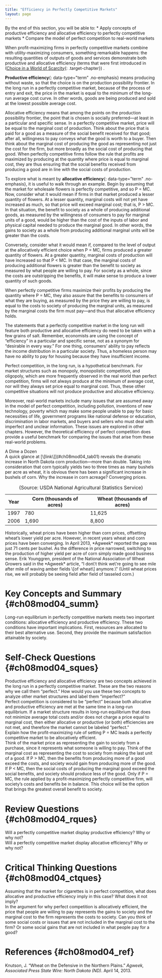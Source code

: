 ```yaml
---
title: "Efficiency in Perfectly Competitive Markets"
layout: page
---
```



<div data-type="abstract" markdown="1">
By the end of this section, you will be able to:
* Apply concepts of productive efficiency and allocative efficiency to perfectly competitive markets
* Compare the model of perfect competition to real-world markets

</div>

When profit-maximizing firms in perfectly competitive markets combine with utility-maximizing consumers, something remarkable happens: the resulting quantities of outputs of goods and services demonstrate both productive and allocative efficiency (terms that were first introduced in ([Choice in a World of Scarcity](/m48602){: .target-chapter}) .

**Productive efficiency**{: data-type="term" .no-emphasis} means producing without waste, so that the choice is on the production possibility frontier. In the long run in a perfectly competitive market, because of the process of entry and exit, the price in the market is equal to the minimum of the long-run average cost curve. In other words, goods are being produced and sold at the lowest possible average cost.

Allocative efficiency means that among the points on the production possibility frontier, the point that is chosen is socially preferred—at least in a particular and specific sense. In a perfectly competitive market, price will be equal to the marginal cost of production. Think about the price that is paid for a good as a measure of the social benefit received for that good; after all, willingness to pay conveys what the good is worth to a buyer. Then think about the marginal cost of producing the good as representing not just the cost for the firm, but more broadly as the social cost of producing that good. When perfectly competitive firms follow the rule that profits are maximized by producing at the quantity where price is equal to marginal cost, they are thus ensuring that the social benefits received from producing a good are in line with the social costs of production.

To explore what is meant by **allocative efficiency**{: data-type="term" .no-emphasis}, it is useful to walk through an example. Begin by assuming that the market for wholesale flowers is perfectly competitive, and so P = MC. Now, consider what it would mean if firms in that market produced a lesser quantity of flowers. At a lesser quantity, marginal costs will not yet have increased as much, so that price will exceed marginal cost; that is, P &gt; MC. In that situation, the benefit to society as a whole of producing additional goods, as measured by the willingness of consumers to pay for marginal units of a good, would be higher than the cost of the inputs of labor and physical capital needed to produce the marginal good. In other words, the gains to society as a whole from producing additional marginal units will be greater than the costs.

Conversely, consider what it would mean if, compared to the level of output at the allocatively efficient choice when P = MC, firms produced a greater quantity of flowers. At a greater quantity, marginal costs of production will have increased so that P &lt; MC. In that case, the marginal costs of producing additional flowers is greater than the benefit to society as measured by what people are willing to pay. For society as a whole, since the costs are outstripping the benefits, it will make sense to produce a lower quantity of such goods.

When perfectly competitive firms maximize their profits by producing the quantity where P = MC, they also assure that the benefits to consumers of what they are buying, as measured by the price they are willing to pay, is equal to the costs to society of producing the marginal units, as measured by the marginal costs the firm must pay—and thus that allocative efficiency holds.

The statements that a perfectly competitive market in the long run will feature both productive and allocative efficiency do need to be taken with a few grains of salt. Remember, economists are using the concept of “efficiency” in a particular and specific sense, not as a synonym for “desirable in every way.” For one thing, consumers’ ability to pay reflects the income distribution in a particular society. Thus, a homeless person may have no ability to pay for housing because they have insufficient income.

Perfect competition, in the long run, is a hypothetical benchmark. For market structures such as monopoly, monopolistic competition, and oligopoly, which are more frequently observed in the real world than perfect competition, firms will not always produce at the minimum of average cost, nor will they always set price equal to marginal cost. Thus, these other competitive situations will not produce productive and allocative efficiency.

Moreover, real-world markets include many issues that are assumed away in the model of perfect competition, including pollution, inventions of new technology, poverty which may make some people unable to pay for basic necessities of life, government programs like national defense or education, discrimination in labor markets, and buyers and sellers who must deal with imperfect and unclear information. These issues are explored in other chapters. However, the theoretical efficiency of perfect competition does provide a useful benchmark for comparing the issues that arise from these real-world problems.

<div data-type="note" id="ch08mod04_bringhome01" class="economics bringhome" data-label="" markdown="1">
<div data-type="title">
A Dime a Dozen
</div>
A quick glance at [\[link\]](#ch08mod04_tab01) reveals the dramatic increase in North Dakota corn production—more than double. Taking into consideration that corn typically yields two to three times as many bushels per acre as wheat, it is obvious there has been a significant increase in bushels of corn. Why the increase in corn acreage? Converging prices.

<table id="ch08mod04_tab01" summary="Table01"><caption>(Source: USDA National Agricultural Statistics Service)</caption><thead>
<tr>
<th>Year</th>
<th>Corn (thousands of acres)</th>
<th>Wheat (thousands of acres)</th>
</tr>
</thead><tbody>
<tr>
<td>1997</td>
<td>780</td>
<td>11,625</td>
</tr>
<tr>
<td>2006</td>
<td>1,690</td>
<td>8,800</td>
</tr>
</tbody></table>
Historically, wheat prices have been higher than corn prices, offsetting wheat’s lower yield per acre. However, in recent years wheat and corn prices have been converging. In April 2013, *Agweek* reported the gap was just 71 cents per bushel. As the difference in price narrowed, switching to the production of higher yield per acre of corn simply made good business sense. Erik Younggren, president of the National Association of Wheat Growers said in the *Agweek* article, “I don\'t think we\'re going to see mile after mile of waving amber fields \[of wheat\] anymore.\" (Until wheat prices rise, we will probably be seeing field after field of tasseled corn.)

</div>

# Key Concepts and Summary   {#ch08mod04_summ}

Long-run equilibrium in perfectly competitive markets meets two important conditions: allocative efficiency and productive efficiency. These two conditions have important implications. First, resources are allocated to their best alternative use. Second, they provide the maximum satisfaction attainable by society.

# Self-Check Questions   {#ch08mod04_sques}

<div data-type="exercise" id="ch08mod04_sques01">
<div data-type="problem" id="ch08mod04_sques01p" markdown="1">
Productive efficiency and allocative efficiency are two concepts achieved in the long run in a perfectly competitive market. These are the two reasons why we call them “perfect.” How would you use these two concepts to analyze other market structures and label them “imperfect?”

</div>
<div data-type="solution" id="ch08mod03_sques01s" markdown="1">
Perfect competition is considered to be “perfect” because both allocative and productive efficiency are met at the same time in a long-run equilibrium. If a market structure results in long-run equilibrium that does not minimize average total costs and/or does not charge a price equal to marginal cost, then either allocative or productive (or both) efficiencies are not met, and therefore the market cannot be labeled “perfect.”

</div>
</div>

<div data-type="exercise" id="ch08mod04_sques02">
<div data-type="problem" id="ch08mod04_sques02p" markdown="1">
Explain how the profit-maximizing rule of setting P = MC leads a perfectly competitive market to be allocatively efficient.

</div>
<div data-type="solution" id="ch08mod04_sques03s" markdown="1">
Think of the market price as representing the gain to society from a purchase, since it represents what someone is willing to pay. Think of the marginal cost as representing the cost to society from making the last unit of a good. If P &gt; MC, then the benefits from producing more of a good exceed the costs, and society would gain from producing more of the good. If P &lt; MC, then the social costs of producing the marginal good exceed the social benefits, and society should produce less of the good. Only if P = MC, the rule applied by a profit-maximizing perfectly competitive firm, will society’s costs and benefits be in balance. This choice will be the option that brings the greatest overall benefit to society.

</div>
</div>

# Review Questions   {#ch08mod04_rques}

<div data-type="exercise" id="ch08mod04_rques01">
<div data-type="problem" id="ch08mod04_rques01p" markdown="1">
Will a perfectly competitive market display productive efficiency? Why or why not?

</div>
</div>

<div data-type="exercise" id="ch08mod04_rques02">
<div data-type="problem" id="ch08mod04_rques02p" markdown="1">
Will a perfectly competitive market display allocative efficiency? Why or why not?

</div>
</div>

# Critical Thinking Questions   {#ch08mod04_ctques}

<div data-type="exercise" id="ch08mod04_ctques01">
<div data-type="problem" id="ch08mod04_ctques01p" markdown="1">
Assuming that the market for cigarettes is in perfect competition, what does allocative and productive efficiency imply in this case? What does it not imply?

</div>
</div>

<div data-type="exercise" id="ch08mod04_ctques02">
<div data-type="problem" id="ch08mod04_ctques02p" markdown="1">
In the argument for why perfect competition is allocatively efficient, the price that people are willing to pay represents the gains to society and the marginal cost to the firm represents the costs to society. Can you think of some social costs or issues that are not included in the marginal cost to the firm? Or some social gains that are not included in what people pay for a good?

</div>
</div>

# References   {#ch08mod04_ref}

Knutson, J. “Wheat on the Defensive in the Northern Plains.” *Agweek, Associated Press State Wire: North Dakota (ND)*. April 14, 2013.

